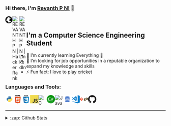 ### Hi there, I'm [Revanth P N!](https://revanthpn.github.io/) 👋

[<img align="left" alt="REVANTH P N | Website" width="22px" src="https://raw.githubusercontent.com/iconic/open-iconic/master/svg/globe.svg" />][website]
[<img align="left" alt="REVANTH P N | HackerRank" width="22px" src="https://cdn.jsdelivr.net/npm/simple-icons@3.6.0/icons/hackerrank.svg" />][hackerrank]
[<img align="left" alt="REVANTH P N | LinkedIn" width="22px" src="https://cdn.jsdelivr.net/npm/simple-icons@v3/icons/linkedin.svg" />][linkedin]
<br />

## I'm a Computer Science Engineering Student

- 🌱 I’m currently learning Everything 🤣
- 🤔 I’m looking for job opportunities in a reputable organization to expand my knowledge and skills
- ⚡ Fun fact: I love to play cricket

### Languages and Tools:

<img align="left" alt="Python" width="26px" src="https://raw.githubusercontent.com/github/explore/80688e429a7d4ef2fca1e82350fe8e3517d3494d/topics/python/python.png" />
<img align="left" alt="HTML" width="26px" src="https://raw.githubusercontent.com/github/explore/80688e429a7d4ef2fca1e82350fe8e3517d3494d/topics/html/html.png" />
<img align="left" alt="CSS" width="26px" src="https://raw.githubusercontent.com/github/explore/80688e429a7d4ef2fca1e82350fe8e3517d3494d/topics/css/css.png" />
<img align="left" alt="JavaScript" width="26px" src="https://raw.githubusercontent.com/github/explore/80688e429a7d4ef2fca1e82350fe8e3517d3494d/topics/javascript/javascript.png" />
<img align="left" alt="C" width="26px" src="https://www.pinclipart.com/picdir/middle/396-3965857_c-c-programming-language-logo-clipart.png" />
<img align="left" alt="C#" width="26px" src="https://raw.githubusercontent.com/github/explore/80688e429a7d4ef2fca1e82350fe8e3517d3494d/topics/csharp/csharp.png" />
<img align="left" alt="Java" width="26px" src="https://sdtimes.com/wp-content/uploads/2019/03/jW4dnFtA_400x400.jpg" />
<img align="left" alt="SQL" width="26px" src="https://raw.githubusercontent.com/github/explore/80688e429a7d4ef2fca1e82350fe8e3517d3494d/topics/sql/sql.png" />
<img align="left" alt="Visual Studio Code" width="26px" src="https://raw.githubusercontent.com/github/explore/80688e429a7d4ef2fca1e82350fe8e3517d3494d/topics/visual-studio-code/visual-studio-code.png" />
<img align="left" alt="Git" width="26px" src="https://raw.githubusercontent.com/github/explore/80688e429a7d4ef2fca1e82350fe8e3517d3494d/topics/git/git.png" />
<img align="left" alt="GitHub" width="26px" src="https://raw.githubusercontent.com/github/explore/78df643247d429f6cc873026c0622819ad797942/topics/github/github.png" />
<br />
<br />

---
<details>
	<summary>:zap: Github Stats</summary>
	<img align="left" alt="Prajwal's Github Stats" src="https://github-readme-stats.vercel.app/api?username=Revanthpn&show_icons=true&theme=buefy&hide=stars" />
</details>

[website]: https://revanthpn.github.io/
[hackerrank]: https://www.hackerrank.com/revanthpn2000
[linkedin]: https://www.linkedin.com/in/revanth-p-n-07a679196/
